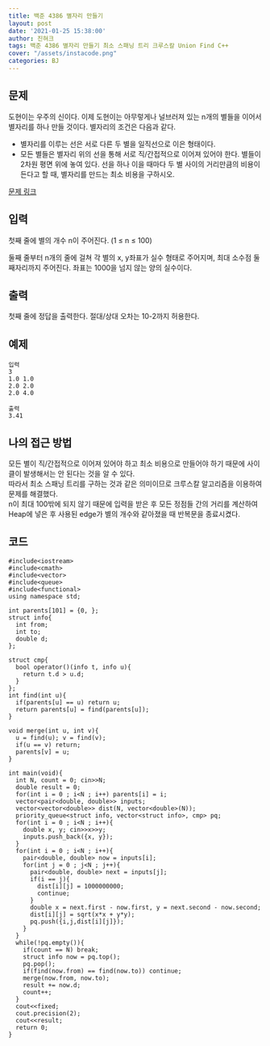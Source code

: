 ```yaml
---
title: 백준 4386 별자리 만들기
layout: post
date: '2021-01-25 15:38:00'
author: 진혀크
tags: 백준 4386 별자리 만들기 최소 스패닝 트리 크루스칼 Union Find C++
cover: "/assets/instacode.png"
categories: BJ
---
```


## 문제

도현이는 우주의 신이다. 이제 도현이는 아무렇게나 널브러져 있는 n개의 별들을 이어서 별자리를 하나 만들 것이다. 별자리의 조건은 다음과 같다.

- 별자리를 이루는 선은 서로 다른 두 별을 일직선으로 이은 형태이다.
- 모든 별들은 별자리 위의 선을 통해 서로 직/간접적으로 이어져 있어야 한다.
별들이 2차원 평면 위에 놓여 있다. 선을 하나 이을 때마다 두 별 사이의 거리만큼의 비용이 든다고 할 때, 별자리를 만드는 최소 비용을 구하시오.

[문제 링크](https://www.acmicpc.net/problem/4386)

## 입력

첫째 줄에 별의 개수 n이 주어진다. (1 ≤ n ≤ 100)

둘째 줄부터 n개의 줄에 걸쳐 각 별의 x, y좌표가 실수 형태로 주어지며, 최대 소수점 둘째자리까지 주어진다. 좌표는 1000을 넘지 않는 양의 실수이다.

## 출력

첫째 줄에 정답을 출력한다. 절대/상대 오차는 10-2까지 허용한다.

## 예제


    입력
    3
    1.0 1.0
    2.0 2.0
    2.0 4.0

    출력
    3.41

## 나의 접근 방법

모든 별이 직/간접적으로 이어져 있어야 하고 최소 비용으로 만들어야 하기 때문에 사이클이 발생해서는 안 된다는 것을 알 수 있다.  
따라서 최소 스패닝 트리를 구하는 것과 같은 의미이므로 크루스칼 알고리즘을 이용하여 문제를 해결했다.  
n이 최대 100밖에 되지 않기 때문에 입력을 받은 후 모든 정점들 간의 거리를 계산하여 Heap에 넣은 후 사용된 edge가 별의 개수와 같아졌을 때 반복문을 종료시켰다.  

## 코드

    #include<iostream>
    #include<cmath>
    #include<vector>
    #include<queue>
    #include<functional>
    using namespace std;

    int parents[101] = {0, };
    struct info{
      int from;
      int to;
      double d;
    };

    struct cmp{
      bool operator()(info t, info u){
        return t.d > u.d;
      }
    };
    int find(int u){
      if(parents[u] == u) return u;
      return parents[u] = find(parents[u]);
    }

    void merge(int u, int v){
      u = find(u); v = find(v);
      if(u == v) return;
      parents[v] = u;
    }

    int main(void){
      int N, count = 0; cin>>N;
      double result = 0;
      for(int i = 0 ; i<N ; i++) parents[i] = i;
      vector<pair<double, double>> inputs;
      vector<vector<double>> dist(N, vector<double>(N));
      priority_queue<struct info, vector<struct info>, cmp> pq;
      for(int i = 0 ; i<N ; i++){
        double x, y; cin>>x>>y;
        inputs.push_back({x, y});
      }
      for(int i = 0 ; i<N ; i++){
        pair<double, double> now = inputs[i];
        for(int j = 0 ; j<N ; j++){
          pair<double, double> next = inputs[j];
          if(i == j){
            dist[i][j] = 1000000000;
            continue;
          }
          double x = next.first - now.first, y = next.second - now.second;
          dist[i][j] = sqrt(x*x + y*y);
          pq.push({i,j,dist[i][j]});
        }
      }
      while(!pq.empty()){
        if(count == N) break;
        struct info now = pq.top();
        pq.pop();
        if(find(now.from) == find(now.to)) continue;
        merge(now.from, now.to);
        result += now.d;
        count++;
      }
      cout<<fixed;
      cout.precision(2);
      cout<<result;
      return 0;
    }






    